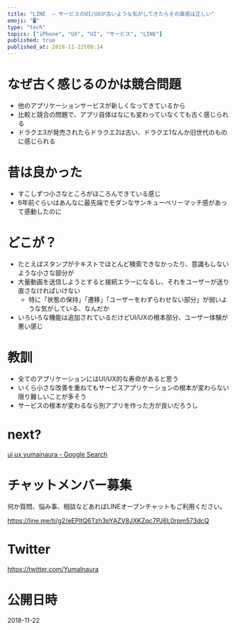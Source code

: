 ```yaml
---
title: "LINE  – サービスのUI/UXが古いような気がしてきたらその直感は正しい"
emoji: "🖥"
type: "tech"
topics: ["iPhone", "UX", "UI", "サービス", "LINE"]
published: true
published_at: 2018-11-22t09:14
---
```


# なぜ古く感じるのかは競合問題

- 他のアプリケーションサービスが新しくなってきているから
- 比較と競合の問題で、アプリ自体はなにも変わっていなくても古く感じられる
- ドラクエ3が発売されたらドラクエ2は古い、ドラクエ1なんか旧世代のものに感じられる

# 昔は良かった

- すこしずつ小さなところがほころんできている感じ
- 6年前ぐらいはあんなに最先端でモダンなサンキューベリーマッチ感があって感動したのに


# どこが？

- たとえばスタンプがテキストでほとんど検索できなかったり、意識もしないような小さな部分が
- 大量動画を送信しようとすると接続エラーになるし、それをユーザーが送り直さなければいけない
  - 特に「状態の保持」「遷移」「ユーザーをわずらわせない部分」が弱いような気がしている、なんだか
- いろいろな機能は追加されているだけどUI/UXの根本部分、ユーザー体験が悪い感じ

# 教訓

- 全てのアプリケーションにはUI/UX的な寿命があると思う
- いくら小さな改善を重ねてもサービスアプリケーションの根本が変わらない限り難しいことが多そう
- サービスの根本が変わるなら別アプリを作った方が良いだろうし

# next?

[ui ux yumainaura - Google Search](https://www.google.co.jp/search?ei=wfT1W6HQAoT-8gXyxr2YBg&q=ui+ux+yumainaura&oq=ui+ux+yumainaura&gs_l=psy-ab.3...646.1824..1873...0.0..0.160.809.6j2......0....1..gws-wiz.......0j0i22i30j33i160.i4xRGzRsPLA)








<!-- Update From Qiita API -->

# チャットメンバー募集


何か質問、悩み事、相談などあればLINEオープンチャットもご利用ください。

https://line.me/ti/g2/eEPltQ6Tzh3pYAZV8JXKZqc7PJ6L0rpm573dcQ





# Twitter


https://twitter.com/YumaInaura


<!-- Update From Qiita API -->



# 公開日時

2018-11-22

